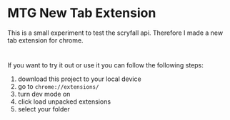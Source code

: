 # MTG New Tab Extension

This is a small experiment to test the scryfall api.
Therefore I made a new tab extension for chrome.
#
If you want to try it out or use it you can follow the following steps:
1. download this project to your local device
2. go to `chrome://extensions/`
3. turn dev mode on
4. click load unpacked extensions
5. select your folder